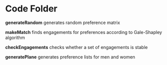 # Code Folder 

**generateRandom**
  generates random preference matrix

**makeMatch**
  finds engagements for preferences according to Gale-Shapley algorithm

**checkEngagements**
  checks whether a set of engagements is stable

**generatePlane**
  generates preference lists for men and women
